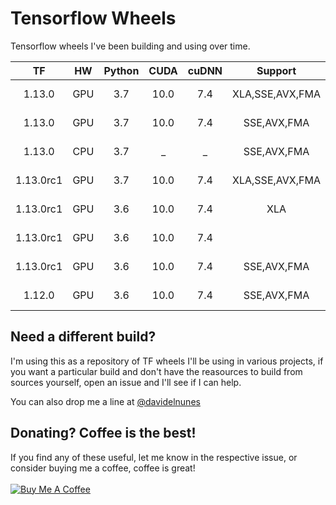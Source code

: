 # Tensorflow Wheels
Tensorflow wheels I've been building and using over time.

| TF | HW |Python | CUDA | cuDNN | Support | OS | Download |
|:------:|:------:|:------:|:----:|:-------:|:-----:|:------------:|:------:|
| 1.13.0 |GPU|   3.7  |10.0| 7.4 | XLA,SSE,AVX,FMA | Linux x86_64 |[**Download**](https://github.com/davidenunes/tensorflow-wheels/releases/download/r1.13.0.cp37.gpu.xla/tensorflow-1.13.0-cp37-cp37m-linux_x86_64.whl)|
| 1.13.0 |GPU|   3.7  |10.0| 7.4 | SSE,AVX,FMA | Linux x86_64 |[**Download**](https://github.com/davidenunes/tensorflow-wheels/releases/download/r1.13.0.cp37.gpu/tensorflow-1.13.0-cp37-cp37m-linux_x86_64.whl)|
| 1.13.0 |CPU|   3.7  | _ |  _ | SSE,AVX,FMA | Linux x86_64 |[**Download**](https://github.com/davidenunes/tensorflow-wheels/releases/download/r1.13.0.cp37/tensorflow-1.13.0-cp37-cp37m-linux_x86_64.whl)|
| 1.13.0rc1 |GPU|   3.7  | 10.0 |  7.4  | XLA,SSE,AVX,FMA | Linux x86_64 |[**Download**](https://github.com/davidenunes/tensorflow-wheels/releases/download/r1.13.0rc1.cp37/tensorflow-1.13.0rc1-cp37-cp37m-linux_x86_64.whl)|
| 1.13.0rc1 |GPU|   3.6  | 10.0 |  7.4  | XLA | Linux x86_64 |[**Download**](https://github.com/davidenunes/tensorflow-wheels/releases/download/r1.13.0rc1.xla/tensorflow-1.13.0rc1-cp36-cp36m-linux_x86_64.whl)|
| 1.13.0rc1 |GPU|   3.6  | 10.0 |  7.4  |  | Linux x86_64 |[**Download**](https://github.com/davidenunes/tensorflow-wheels/releases/download/r1.13.0rc1/tensorflow-1.13.0rc1-cp36-cp36m-linux_x86_64.whl)|
| 1.13.0rc1 |GPU|   3.6  | 10.0 |  7.4  | SSE,AVX,FMA | Linux x86_64 |[**Download**](https://github.com/davidenunes/tensorflow-wheels/releases/download/r1.13.0rc1.sse/tensorflow-1.13.0rc1-cp36-cp36m-linux_x86_64.whl)|
| 1.12.0 |GPU|   3.6  | 10.0 |  7.4  | SSE,AVX,FMA | Linux x86_64 |[**Download**](https://github.com/davidenunes/tensorflow-wheels/releases/download/r1.12.0.cp36/tensorflow-1.12.0-cp36-cp36m-linux_x86_64.whl)|




## Need a different build?
I'm using this as a repository of TF wheels I'll be using in various projects, if you want a particular build and don't have the reasources to build from sources yourself, open an issue and I'll see if I can help.

You can also drop me a line at [@davidelnunes](https://twitter.com/davidelnunes)

## Donating? Coffee is the best!
If you find any of these useful, let me know in the respective issue, or consider buying me a coffee, coffee is great!
<br/><br/>
<a href="https://www.buymeacoffee.com/davidenunes" target="_blank"><img src="https://www.buymeacoffee.com/assets/img/custom_images/orange_img.png" alt="Buy Me A Coffee" style="height: auto !important;width: auto !important;" ></a>
